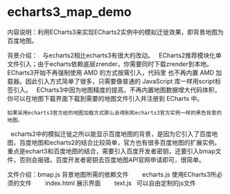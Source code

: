 # echarts3_map_demo

内容说明：利用ECharts3来实现ECharts2实例中的模拟迁徙效果，即背景地图为百度地图。

背景介绍：
    与echarts2相比echarts3有很大的改动。
    ECharts2推荐模块化单文件引入；由于echarts依赖底层zrender，你需要同时下载zrender到本地。ECharts3开始不再强制使用 AMD 的方式按需引入，代码里       也不再内置 AMD 加载器。因此引入方式简单了很多，只需要像普通的 JavaScript 库一样用script标签引入。 
    ECharts3中因为地图精度的提高，不再内置地图数据增大代码体积，你可以在地图下载界面下载到需要的地图文件引入并注册到 ECharts 中。
    
    如果采用echarts3官方给的地图加载方式那么会得到和echarts3官方实例一样的黑色背景的地图。
    echarts2中的模拟迁徙之所以能显示百度地图的背景，是因为它引入了百度地图，百度地图和echarts2的结合比较简单，官方也有很多百度地图的扩展实例。
    重点是echart3和百度地图的结合，需要引入百度开发者密钥，还要引入bmap文件，否则会报错。百度开发者密钥去百度地图API官网申请即可，很简单。

文件介绍：bmap.js 背景地图所需的依赖文件
        echarts.js  使用ECharts3所必须的文件
        index.html 展示界面
        text.js   可以自由定制的js文件
